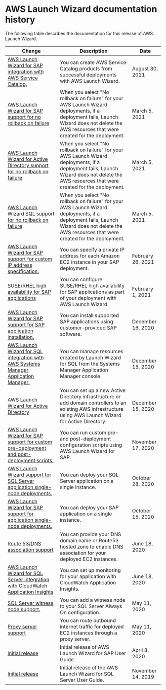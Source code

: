 # AWS Launch Wizard documentation history<a name="doc-history"></a>

The following table describes the documentation for this release of AWS Launch Wizard\.

| Change | Description | Date | 
| --- |--- |--- |
| [AWS Launch Wizard for SAP integration with AWS Service Catalog\.](what-is-launch-wizard-sap.md) | You can create AWS Service Catalog products from successful deployments with AWS Launch Wizard\. | August 30, 2021 | 
| [AWS Launch Wizard for SAP support for no rollback on failure](launch-wizard-sap-getting-started.md) | When you select "No rollback on failure" for your AWS Launch Wizard deployments, if a deployment fails, Launch Wizard does not delete the AWS resources that were created for the deployment\. | March 5, 2021 | 
| [AWS Launch Wizard for Active Directory support for no rollback on failure](launch-wizard-ad-getting-started.md) | When you select "No rollback on failure" for your AWS Launch Wizard deployments, if a deployment fails, Launch Wizard does not delete the AWS resources that were created for the deployment\. | March 5, 2021 | 
| [AWS Launch Wizard SQL support for no rollback on failure](launch-wizard-getting-started.md) | When you select "No rollback on failure" for your AWS Launch Wizard deployments, if a deployment fails, Launch Wizard does not delete the AWS resources that were created for the deployment\. | March 5, 2021 | 
| [AWS Launch Wizard for SAP support for custom IP address specification\.](what-is-launch-wizard-sap.md) | You can specify a private IP address for each Amazon EC2 instance in your SAP deployment\. | February 26, 2021 | 
| [SUSE/RHEL high availability for SAP applications](what-is-launch-wizard-sap.md) | You can configure SUSE/RHEL high availability for SAP applications as part of your deployment with AWS Launch Wizard\.  | February 1, 2021 | 
| [AWS Launch Wizard for SAP support for SAP application installation\.](what-is-launch-wizard-sap.md) | You can install supported SAP applications using customer\-provided SAP software\. | December 16, 2020 | 
| [AWS Launch Wizard for SQL integration with AWS Systems Manager Application Manager\. ](launch-wizard-sql-app-manager.md) | You can manage resources created by Launch Wizard for SQL from the Systems Manager Application Manager console\. | December 15, 2020 | 
| [AWS Launch Wizard for Active Directory](what-is-launch-wizard-active-directory.md) | You can set up a new Active Directory infrastructure or add domain controllers to an existing AWS infrastructure using AWS Launch Wizard for Active Directory\. | December 15, 2020 | 
| [ AWS Launch Wizard for SAP support for custom pre\-deployment and post\-deployment scripts\.](what-is-launch-wizard-sap.md) | You can run custom pre\- and post\-deployment configuration scripts using AWS Launch Wizard for SAP\. | November 17, 2020 | 
| [AWS Launch Wizard support for SQL Server application single\-node deployments\. ](what-is-launch-wizard.md) | You can deploy your SQL Server application on a single instance\. | October 28, 2020 | 
| [AWS Launch Wizard for SAP support for application single\-node deployments\. ](what-is-launch-wizard-sap.md) | You can deploy your SAP application on a single instance\. | October 15, 2020 | 
| [Route 53/DNS association support](what-is-launch-wizard-sap.md) | You can provide your DNS domain name or Route53 hosted zone to enable DNS association for your deployed EC2 instances\.  | June 18, 2020 | 
| [AWS Launch Wizard for SQL Server integration with CloudWatch Application Insights](what-is-launch-wizard.md) | You can set up monitoring for your application with CloudWatch Application Insights\. | June 18, 2020 | 
| [SQL Server witness node support\.](what-is-launch-wizard.md) | You can add a witness node to your SQL Server Always On configuration\.  | May 11, 2020 | 
| [Proxy server support](what-is-launch-wizard-sap.md) | You can route outbound internet traffic for deployed EC2 instances through a proxy server\.  | May 11, 2020 | 
| [Initial release](what-is-launch-wizard-sap.md) | Initial release of AWS Launch Wizard for SAP User Guide\. | April 8, 2020 | 
| [Initial release](#doc-history) | Initial release of the AWS Launch Wizard for SQL Server User Guide\. | November 14, 2019 | 